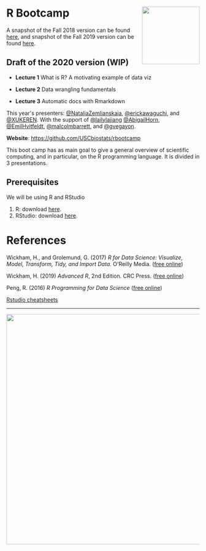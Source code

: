 # R Bootcamp <img src="fig/trojan-rlogo.svg" width="150px" align="right">

A snapshot of the Fall 2018 version can be found [here](https://github.com/USCbiostats/rbootcamp/tree/fall2018), and snapshot of the Fall 2019 version can be found [here](https://github.com/USCbiostats/rbootcamp/tree/fall2019).


## Draft of the 2020 version (WIP)

- **Lecture 1** What is R? A motivating example of data viz 

- **Lecture 2** Data wrangling fundamentals

- **Lecture 3** Automatic docs with Rmarkdown

This year's presenters: [@NataliaZemlianskaia](https://github.com/NataliaZemlianskaia), [@erickawaguchi](https://github.com/erickawaguchi), and [@XUKEREN](https://github.com/XUKEREN). With the support of [@lailylajiang](https://github.com/lailylajiang) [@AbigailHorn](https://github.com/AbigailHorn), [@EmilHvitfeldt](https://github.com/EmilHvitfeldt), [@malcolmbarrett](https://github.com/malcolmbarrett), and [@gvegayon](https://github.com/gvegayon).

**Website**: https://github.com/USCbiostats/rbootcamp

This boot camp has as main goal to give a general overview of scientific
computing, and in particular, on the R programming language. It is
divided in 3 presentations. 

## Prerequisites

We will be using R and RStudio

1.  R: download [here](https://cran.r-project.org/).
2.  RStudio: download [here](https://www.rstudio.com/products/rstudio/download/#download).

# References

Wickham, H., and Grolemund, G. (2017) *R for Data Science: Visualize, Model, Transform, Tidy, and Import Data*. O'Reilly Media. ([free online](http://r4ds.had.co.nz/))

Wickham, H. (2019) *Advanced R*, 2nd Edition. CRC Press. ([free online](https://adv-r.hadley.nz/))

Peng, R. (2016) *R Programming for Data Science* ([free online](https://bookdown.org/rdpeng/rprogdatascience))

[Rstudio cheatsheets](https://www.rstudio.com/resources/cheatsheets/)

----

<div align="center">

<img src="fig/hex-stickers.png" width="600px">

</div>
